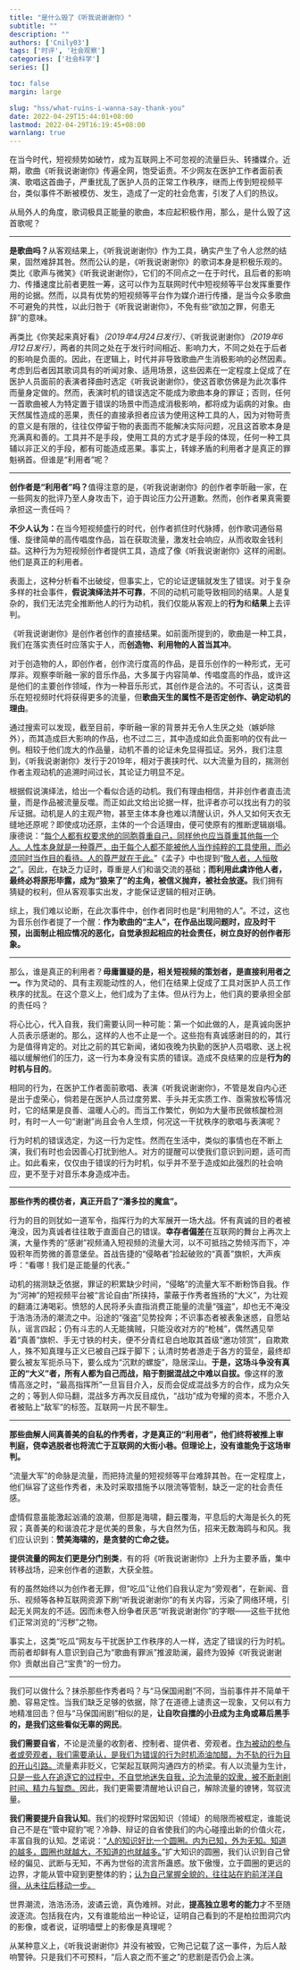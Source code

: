 ```yaml
---
title: "是什么毁了《听我说谢谢你》"
subtitle: ""
description: ""
authors: ['Cnily03']
tags: ['时评', '社会观察']
categories: ['社会科学']
series: []

toc: false
margin: large

slug: "hss/what-ruins-i-wanna-say-thank-you"
date: 2022-04-29T15:44:01+08:00
lastmod: 2022-04-29T16:19:45+08:00
warnlang: true
---
```


在当今时代，短视频势如破竹，成为互联网上不可忽视的流量巨头、转播媒介。近期，歌曲《听我说谢谢你》传遍全网，饱受诟责。不少网友在医护工作者面前表演、歌唱这首曲子，严重扰乱了医护人员的正常工作秩序，继而上传到短视频平台，类似事件不断被模仿、发生，造成了一定的社会危害，引发了人们的热议。

从局外人的角度，歌词极具正能量的歌曲，本应起积极作用，那么，是什么毁了这首歌呢？

---

<strong>是歌曲吗？</strong>从客观结果上，《听我说谢谢你》作为工具，确实产生了令人忿然的结果，固然难辞其咎。然而公认的是，《听我说谢谢你》的歌词本身是积极乐观的。类比《歌声与微笑》《听我说谢谢你》，它们的不同点之一在于时代，且后者的影响力、传播速度比前者更胜一筹，这可以作为互联网时代中短视频等平台发挥重要作用的论据。然而，以具有优势的短视频等平台作为媒介进行传播，是当今众多歌曲不可避免的共性，以此归咎于《听我说谢谢你》，不免有些“欲加之罪，何患无辞”的意味。

再类比《你笑起来真好看》<em>（2019年4月24日发行）</em>、《听我说谢谢你》<em>（2019年6月12日发行）</em>，两者的共同之处在于发行时间相近、影响力大，不同之处在于后者的影响是负面的。因此，在逻辑上，时代并非导致歌曲产生消极影响的必然因素。考虑到后者因其歌词具有的听闻对象、适用场景，这些因素在一定程度上促成了在医护人员面前的表演者择曲时选定《听我说谢谢你》，使这首歌仿佛是为此次事件而量身定做的。然而，表演时机的错误选定不能成为歌曲本身的罪证；否则，任何一首歌曲被人为特定置于错误的场景中而造成消极影响，都将成为诟病的对象。由天然属性造成的恶果，责任的直接承担者应该为使用这种工具的人，因为对物苛责的意义是有限的，往往仅停留于物的表面而不能解决实际问题，况且这首歌本身是充满真和善的。工具并不是手段，使用工具的方式才是手段的体现，任何一种工具辅以非正义的手段，都有可能造成恶果。事实上，转嫁矛盾的利用者才是真正的罪魁祸首。但谁是“利用者”呢？

---

<strong>创作者是“利用者”吗？</strong>值得注意的是，《听我说谢谢你》的创作者李昕融一家，在一些网友的批评乃至人身攻击下，迫于舆论压力公开道歉。然而，创作者果真需要承担这一责任吗？

<strong>不少人认为：</strong>在当今短视频盛行的时代，创作者抓住时代脉搏，创作歌词通俗易懂、旋律简单的高传唱度作品，旨在获取流量，激发社会响应，从而收取金钱利益。这种行为为短视频创作者提供工具，造成了像《听我说谢谢你》这样的闹剧。他们是真正的利用者。

表面上，这种分析看不出破绽，但事实上，它的论证逻辑就发生了错误。对于复杂多样的社会事件，<strong>假说演绎法并不可靠</strong>，不同的动机可能导致相同的结果。人是复杂的，我们无法完全推断他人的行为动机，我们仅能从客观上的<strong>行为</strong>和<strong>结果</strong>上去评判。

《听我说谢谢你》是创作者创作的直接结果。如前面所提到的，歌曲是一种工具，我们在落实责任时应落实于人，而<strong>创造物、利用物的人首当其冲</strong>。

对于创造物的人，即创作者，创作流行度高的作品，是音乐创作的一种形式，无可厚非。观察李昕融一家的音乐作品，大多属于内容简单、传唱度高的作品，或许这是他们的主要创作领域，作为一种音乐形式，其创作是合法的。不可否认，这类音乐在短视频时代将获得更多的流量，但<strong>歌曲天生的属性不是否定创作、确定动机的理由</strong>。

通过搜索可以发现，截至目前，李昕融一家的背景并无令人生厌之处（嫉妒除外），而其造成巨大影响的作品，也不过二三，其中造成如此负面影响的仅有此一例。相较于他们庞大的作品量，动机不善的论证未免显得孤证。另外，我们注意到，《听我说谢谢你》发行于2019年，相对于裹挟时代、以大流量为目的，揣测创作者主观动机的追溯时间过长，其论证力明显不足。

根据假说演绎法，给出一个看似合适的动机。我们有理由相信，并非创作者直击流量，而是作品被流量反噬。而正如此文给出论据一样，批评者亦可以找出有力的驳斥证据。动机是人的主观产物，甚至主体本身也难以清醒认识，外人又如何天衣无缝地还原呢？即使成功还原，主体的一个合适理由，便可使原有的推断逻辑崩塌。康德说：“<u>每个人都有权要求他的同胞尊重自己，同样他也应当尊重其他每一个人。人性本身就是一种尊严，由于每个人都不能被他人当作纯粹的工具使用，而必须同时当作目的看待。人的尊严就在于此。</u>”《孟子》中也提到“<u>敬人者，人恒敬之</u>”。因此，在缺乏力证时，尊重是人们和谐交流的基础；<strong>而利用此虞诈他人者，最终必将原形毕露，成为“狼来了”的主角，被信义抛弃，被社会放逐。</strong>我们拥有猜疑的权利，但从客观事实出发，才能保证逻辑的相对正确。

综上，我们难以论断，在此次事件中，创作者同时也是“利用物的人”。不过，这也为音乐创作者提了一个醒：<strong>作为歌曲的“主人”，在作品出现问题时，应及时干预，出面制止相应情况的恶化，自觉承担起相应的社会责任，树立良好的创作者形象。</strong>

---

那么，谁是真正的利用者？<strong>毋庸置疑的是，相关短视频的策划者，是直接利用者之一。</strong>作为灵动的、具有主观能动性的人，他们在结果上促成了工具对医护人员工作秩序的扰乱。在这个意义上，他们成为了主体。但从行为上，他们真的要承担全部的责任吗？

将心比心，代入自我，我们需要认同一种可能：第一个如此做的人，是真诚向医护人员表示感谢的。那么，这样的人也不止是一个。这些抱有真诚感谢目的的，其行为是值得肯定的。对比之前的其它新闻，诸如夜晚为执勤的医护人员唱歌、送上祝福以缓解他们的压力，这一行为本身没有实质的错误。造成不良结果的应是<strong>行为的时机与目的</strong>。

相同的行为，在医护工作者面前歌唱、表演《听我说谢谢你》，不管是发自内心还是出于虚荣心，倘若是在医护人员过度劳累、手头并无实质工作、亟需放松等情况时，它的结果是良善、温暖人心的。而当工作繁忙，例如为大量市民做核酸检测时，有时一人一句“谢谢”尚且会令人生烦，何况这一干扰秩序的歌唱与表演呢？

行为时机的错误选定，为这一行为定性。然而在生活中，类似的事情也在不断上演，我们有时也会因善心打扰到他人。对方的提醒可以使我们意识到问题，适可而止。如此看来，仅仅由于错误的行为时机，似乎并不至于造成如此强烈的社会响应，更不至于对音乐本身造成冲击。

---

<strong>那些作秀的模仿者，真正开启了“潘多拉的魔盒”。</strong>

行为的目的则犹如一道军令，指挥行为的大军展开一场大战。怀有真诚的目的者被淹没，因为真诚者往往敢于直面自己的错误。<strong>幸存者偏差</strong>在互联网的舞台上再次上演，大量作秀的“感谢”视频涌入短视频的流量大河，以不可抵挡之势倾泻而下，冲毁积年而势微的善意堡垒。首战告捷的“侵略者”捡起破败的“真善”旗帜，大声疾呼：“看哪！我们是正能量的代表。”

动机的揣测缺乏依据，罪证的积累缺少时间，“侵略”的流量大军不断粉饰自我。作为“河神”的短视频平台被“言论自由”所挟持，蒙蔽于作秀者旌扬的“大义”，为壮观的翻涌江涛喝彩。愤怒的人民将矛头直指消费正能量的流量“强盗”，却也无不淹没于浩浩汤汤的潮流之中。沿途的“强盗”见势投奔；不识事态者被表象迷惑，自愿站队，谣言四起；仍有斗志的人无能擒贼，只能没收对方的“枪械”，偶然遇见举着“真善”旗帜、手无寸铁的村夫，便不分青红皂白地取其首级“邀功领赏”，自欺欺人，殊不知真理与正义已被自己踩于脚下；认清时势者游走于各方的营垒，最终却要么被友军扼杀马下，要么成为“沉默的螺旋”，隐居深山。<strong>于是，这场斗争没有真正的“大义”者，所有人都为自己而战，陷于割据混战之中难以自拔。</strong>像这样的激情高涨之时，“最高指挥所”一旦盲目介入，反而会促成混战多方的合作，成为众矢之的；等到人仰马翻，混战多方再次反目成仇，“战功”成为夸耀的资本，不愿介入者被贴上“敌军”的标签。互联网一片民不聊生。

---

<strong>那些曲解人间真善美的自私的作秀者，才是真正的“利用者”，他们终将被推上审判庭，侥幸逃脱者也将流亡于互联网的大街小巷。但理论上，没有谁能免于这场审判。</strong>

“流量大军”的命脉是流量，而把持流量的短视频等平台难辞其咎。在一定程度上，他们纵容了这些作秀者，未及时采取措施予以限流等管制，缺乏一定的社会责任感。

虚情假意虽能激起汹涌的浪潮，但那是海啸，翻云覆海，平息后的大海是长久的死寂；真善美的和谐浪花才是优美的景象，与大自然为伍，招来无数海鸥与和风。我们应认识到：<strong>赞美海啸的，是贪婪的亡命之徒。</strong>

<strong>提供流量的网友们更是分门别类</strong>，有的将《听我说谢谢你》上升为主要矛盾，集中转移战场，迎来创作者的道歉，大获全胜。

有的虽然始终以为创作者无罪，但“吃瓜”让他们自我认定为“旁观者”，在新闻、音乐、视频等各种互联网资源下刷“听我说谢谢你”的有关内容，污染了网络环境，引起无关网友的不适。因而未卷入纷争者厌恶“听我说谢谢你”的字眼——这些干扰他们正常浏览的“污秽”之物。

事实上，这类“吃瓜”网友与干扰医护工作秩序的人一样，选定了错误的行为时机。而前者却鲜有人意识到自己为“歌曲有罪派”推波助澜，最终为毁掉《听我说谢谢你》贡献出自己“宝贵”的一份力。

---

我们可以做什么？抹杀那些作秀者吗？与“马保国闹剧”不同，当前事件并不简单干脆、容易定性。当我们缺乏足够的依据，除了在道德上谴责这一现象，又何以有力地精准回击？但与“马保国闹剧”相似的是，<strong>让自吹自擂的小丑成为主角或幕后黑手的，是我们这些看似无辜的网民</strong>。

<strong>我们需要自省</strong>，不论是流量的收割者、控制者、提供者、旁观者。<u>作为被动的参与者或旁观者，我们需要承认，是我们为错误的行为时机添油加醋，为不轨的行为目的开山引路。</u>流量素非贬义，它架起互联网沟通四方的桥梁。有人以流量为生计，<u>只是一些人在追逐它的过程中，不自觉地迷失自我，沦为流量的奴隶，被不断剥削时间、精力与智商。</u>因此，我们更需要清醒地认识自己，解除流量的镣铐，驾驭流量。

<strong>我们需要提升自我认知</strong>。我们的视野时常因知识（领域）的局限而被框定，谁能说自己不是在“管中窥豹”呢？冷静、辩证的自省使我们的内心碰撞出新的价值火花，丰富自我的认知。芝诺说：“<u>人的知识好比一个圆圈。内为已知，外为无知。知道的越多，圆圈也就越大，不知道的也就越多。</u>”扩大知识的圆圈，我们认识到自己曾经的偏见、武断与无知，不再为世俗的流言所蛊惑。放下傲慢，立于圆圈的更远的边界，才能从管中窥到更整体的豹；<u>认为自己掌握全貌的，往往站在豹前洋洋自得，从未往后移动一步。</u>

世界潮流，浩浩汤汤，波谲云诡，真伪难辨。对此，<strong>提高独立思考的能力</strong>才不至随波逐流。包括我在内，又有谁能给出一种论证，证明自己看到的不是柏拉图洞穴内的影像，或者说，证明墙壁上的影像是真理呢？

从某种意义上，《听我说谢谢你》并没有被毁，它殉己记载了这一事件，为后人敲响警钟。只是我们不可预料，“后人哀之而不鉴之”的悲剧是否仍会上演。
